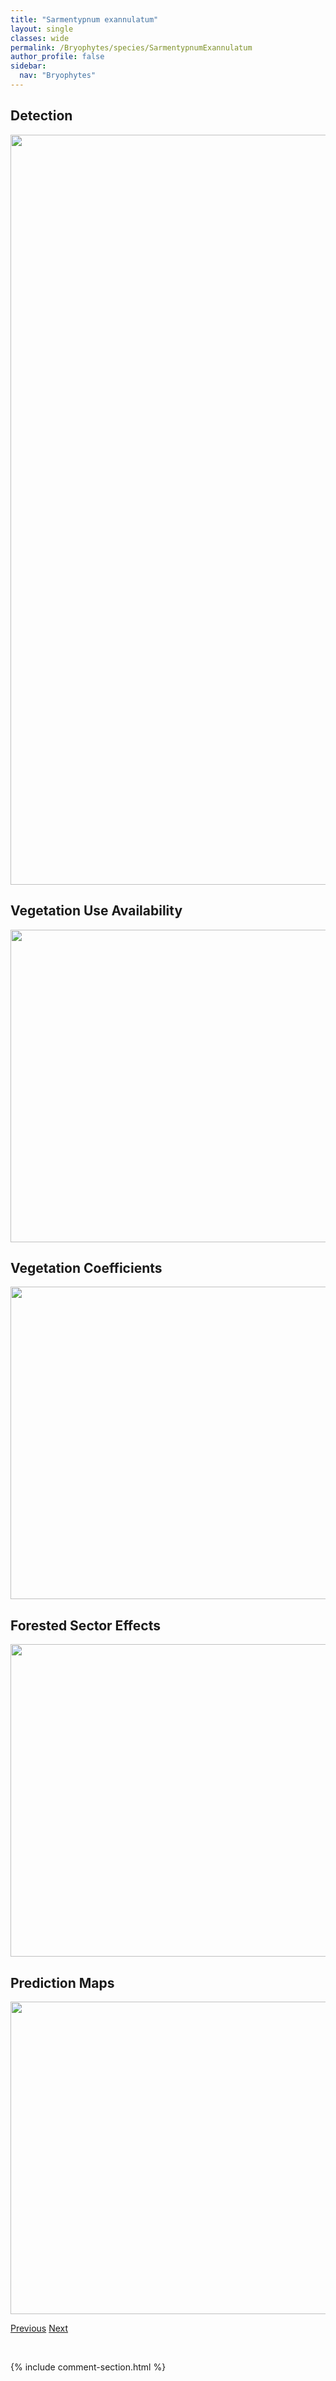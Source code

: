 ```yaml
---
title: "Sarmentypnum exannulatum"
layout: single
classes: wide
permalink: /Bryophytes/species/SarmentypnumExannulatum
author_profile: false
sidebar:
  nav: "Bryophytes"
---
```


<h2>Detection</h2>

<a href="https://drive.google.com/uc?export=view&id=1IgbM8R2b4lu5GVPpGNkNobKLi-wXdViN">
<img src="https://drive.google.com/uc?export=view&id=1IgbM8R2b4lu5GVPpGNkNobKLi-wXdViN" height = "1200" width = "800">
</a>


<h2>Vegetation Use Availability</h2>

<a href="https://drive.google.com/uc?export=view&id=1PbcGj2v2Ehi7q7lcQr41SmquJFvAdVzE">
<img src="https://drive.google.com/uc?export=view&id=1PbcGj2v2Ehi7q7lcQr41SmquJFvAdVzE" height = "500" width = "1000">
</a>


<h2>Vegetation Coefficients</h2>

<a href="https://drive.google.com/uc?export=view&id=1aQyo4jfZSVbdig5jX6kPrFeHEXxx_Slv">
<img src="https://drive.google.com/uc?export=view&id=1aQyo4jfZSVbdig5jX6kPrFeHEXxx_Slv" height = "500" width = "1000">
</a>


<h2>Forested Sector Effects</h2>

<a href="https://drive.google.com/uc?export=view&id=1Yr0DsqnuEM0aRdl_zLvvls4AfFx_5wzW">
<img src="https://drive.google.com/uc?export=view&id=1Yr0DsqnuEM0aRdl_zLvvls4AfFx_5wzW" height = "500" width = "1000">
</a>


<h2>Prediction Maps</h2>

<a href="https://drive.google.com/uc?export=view&id=1ji9xTT-xvadmkmF3MvldG93bwhihFQKD">
<img src="https://drive.google.com/uc?export=view&id=1ji9xTT-xvadmkmF3MvldG93bwhihFQKD" height = "500" width = "1000">
</a>


<a href="/DevelopmentWebsite/Bryophytes/species/SanioniaUncinata" class="pagination--pager" title="Sanionia uncinata">Previous</a> <a href="/DevelopmentWebsite/Bryophytes/species/SarmentypnumSarmentosum" class="pagination--pager" title="Sarmentypnum sarmentosum">Next</a>

<p>&nbsp;</p>

{% include comment-section.html %}

